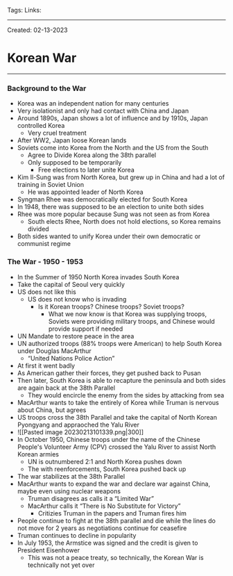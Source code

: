 Tags:
Links: 

---
Created: 02-13-2023
# Korean War
---
### Background to the War
- Korea was an independent nation for many centuries
- Very isolationist and only had contact with China and Japan
- Around 1890s, Japan shows a lot of influence and by 1910s, Japan controlled Korea
	- Very cruel treatment
- After WW2, Japan loose Korean lands
- Soviets come into Korea from the North and the US from the South
	- Agree to Divide Korea along the 38th parallel
	- Only supposed to be temporarily
		- Free elections to later unite Korea
- Kim Il-Sung was from North Korea, but grew up in China and had a lot of training in Soviet Union
	- He was appointed leader of North Korea
- Syngman Rhee was democratically elected for South Korea
- In 1948, there was supposed to be an election to unite both sides
- Rhee was more popular because Sung was not seen as from Korea
	- South elects Rhee, North does not hold elections, so Korea remains divided
- Both sides wanted to unify Korea under their own democratic or communist regime
### The War - **1950 - 1953**
- In the Summer of 1950 North Korea invades South Korea
- Take the capital of Seoul very quickly
- US does not like this
	- US does not know who is invading
		- Is it Korean troops? Chinese troops? Soviet troops?
			- What we now know is that Korea was supplying troops, Soviets were providing military troops, and Chinese would provide support if needed
- UN Mandate to restore peace in the area
- UN authorized troops (88% troops were American) to help South Korea under Douglas MacArthur
	- “United Nations Police Action”
- At first it went badly
- As American gather their forces, they get pushed back to Pusan
- Then later, South Korea is able to recapture the peninsula and both sides are again back at the 38th Parallel
	- They would encircle the enemy from the sides by attacking from sea
- MacArthur wants to take the entirely of Korea while Truman is nervous about China, but agrees
- US troops cross the 38th Parallel and take the capital of North Korean Pyongyang and appraoched the Yalu River
- ![[Pasted image 20230213101339.png|300]]
- In October 1950, Chinese troops under the name of the Chinese People's Volunteer Army (CPV) crossed the Yalu River to assist North Korean armies
	- UN is outnumbered 2:1 and North Korea pushes down
	- The with reenforcements, South Korea pushed back up
- The war stabilizes at the 38th Parallel
- MacArthur wants to expand the war and declare war against China, maybe even using nuclear weapons
	- Truman disagrees as calls it a “Limited War”
	- MacArthur calls it “There is No Substitute for Victory”
		- Critizies Truman in the papers and Truman fires him
- People continue to fight at the 38th parallel and die while the lines do not move for 2 years as negotiations continue for ceasefire
- Truman continues to decline in popularity
- In July 1953,  the Armstice was signed and the credit is given to President Eisenhower
	- This was not a peace treaty, so technically, the Korean War is technically not yet over